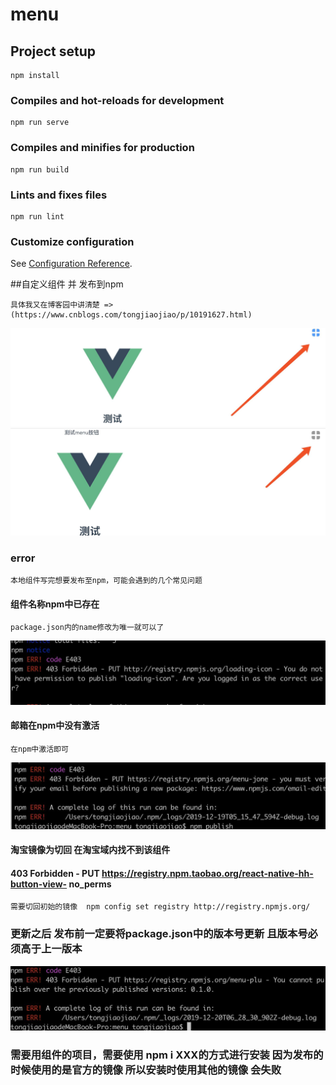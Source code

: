 # menu

## Project setup
```
npm install
```

### Compiles and hot-reloads for development
```
npm run serve
```

### Compiles and minifies for production
```
npm run build
```

### Lints and fixes files
```
npm run lint
```

### Customize configuration
See [Configuration Reference](https://cli.vuejs.org/config/).

##自定义组件 并 发布到npm
```
具体我又在博客园中讲清楚 => (https://www.cnblogs.com/tongjiaojiao/p/10191627.html)
```
![](README_files/1.jpg)
![](README_files/2.jpg)

### error
```
本地组件写完想要发布至npm，可能会遇到的几个常见问题
```
#### 组件名称npm中已存在
```
package.json内的name修改为唯一就可以了
```
![](README_files/3.jpg)

#### 邮箱在npm中没有激活
```
在npm中激活即可
```
![](README_files/5.jpg)

#### 淘宝镜像为切回 在淘宝域内找不到该组件
#### 403 Forbidden - PUT https://registry.npm.taobao.org/react-native-hh-button-view- no_perms
```
需要切回初始的镜像  npm config set registry http://registry.npmjs.org/ 
```

### 更新之后 发布前一定要将package.json中的版本号更新 且版本号必须高于上一版本
![](README_files/4.jpg)

### 需要用组件的项目，需要使用 npm i XXX的方式进行安装 因为发布的时候使用的是官方的镜像 所以安装时使用其他的镜像 会失败